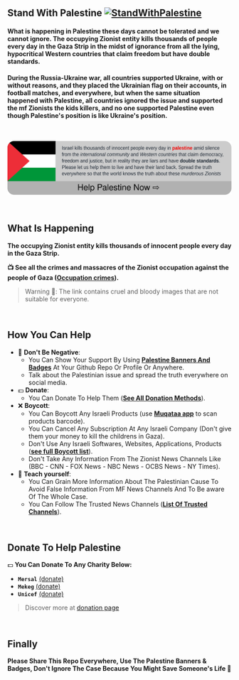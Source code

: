 ## Stand With Palestine [![StandWithPalestine](https://raw.githubusercontent.com/karim-eg/StandWithPalestine/main/assets/palestine_badge.svg)](https://github.com/karim-eg/StandWithPalestine/blob/main/Donate.md)
#### What is happening in Palestine these days cannot be tolerated and we cannot ignore. The occupying Zionist entity kills thousands of people every day in the Gaza Strip in the midst of ignorance from all the lying, hypocritical Western countries that claim freedom but have double standards.
#### During the Russia-Ukraine war, all countries supported Ukraine, with or without reasons, and they placed the Ukrainian flag on their accounts, in football matches, and everywhere, but when the same situation happened with Palestine, all countries ignored the issue and supported the mf Zionists the kids killers, and no one supported Palestine even though Palestine's position is like Ukraine's position.

<br>

[![StandWithPalestine](https://raw.githubusercontent.com/karim-eg/StandWithPalestine/main/assets/palestine_banner.svg)](https://github.com/karim-eg/StandWithPalestine/blob/main/Donate.md)

<br>

## What Is Happening
__The occupying Zionist entity kills thousands of innocent people every day in the Gaza Strip.__

__📺 See all the crimes and massacres of the Zionist occupation against the people of Gaza (<a href="https://encept.notion.site/fb9b47539672461ea8767cc60914ae7e?v=becbc29a0fb642e7aed82193e0fc5294" target="_blank">Occupation crimes</a>).__
> Warning 🔞: The link contains cruel and bloody images that are not suitable for everyone.
 
<br>

## How You Can Help
- 🙌 **Don't Be Negative**:
  - You Can Show Your Support By Using <a href="https://github.com/karim-eg/StandWithPalestine/blob/main/Banners.md">**Palestine Banners And Badges**</a> At Your Github Repo Or Profile Or Anywhere.
  - Talk about the Palestinian issue and spread the truth everywhere on social media.
- 💵 **Donate**:
  - You Can Donate To Help Them (<a href="https://github.com/karim-eg/StandWithPalestine/blob/main/Donate.md">**See All Donation Methods**</a>).
- ❌ **Boycott**:
  - You Can Boycott Any Israeli Products (use <a href="https://play.google.com/store/apps/details?id=co.encept.muqataa" target="_blank">**Muqataa app**</a> to scan products barcode).
  - You Can Cancel Any Subscription At Any Israeli Company (Don't give them your money to kill the childrens in Gaza).
  - Don't Use Any Israeli Softwares, Websites, Applications, Products (<a href="https://github.com/karim-eg/StandWithPalestine/blob/main/Boycott.md">**see full Boycott list**</a>).
  - Don't Take Any Information From The Zionist News Channels Like (BBC - CNN - FOX News - NBC News - OCBS News - NY Times).
- 📰 **Teach yourself**:
  - You Can Grain More Information About The Palestinian Cause To Avoid False Information From MF News Channels And To Be aware Of The Whole Case.
  - You Can Follow The Trusted News Channels (<a href="https://github.com/karim-eg/StandWithPalestine/blob/main/TrustedMedia.md">**List Of Trusted Channels**</a>).

<br>

## Donate To Help Palestine
💵 **You Can Donate To Any Charity Below:**
- **`Mersal`** <a href="https://mersal-ngo.org/Donation">(donate)</a>
- **`Mekeg`**  <a href="https://mekeg.org/donations/show/cause/894">(donate)</a>
- **`Unicef`** <a href="https://help.unicef.org/ob/donate-to-children">(donate)</a>

> Discover more at <a href="https://github.com/karim-eg/StandWithPalestine/blob/main/Donate.md">donation page</a>

<br>

## Finally
**Please Share This Repo Everywhere, Use The Palestine Banners & Badges, Don't Ignore The Case Because You Might Save Someone's Life 💛**
